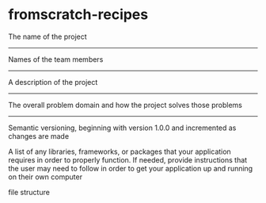 # fromscratch-recipes
The name of the project

***
Names of the team members

***
A description of the project

***
The overall problem domain and how the project solves those problems

***
Semantic versioning, beginning with version 1.0.0 and incremented as changes are made


A list of any libraries, frameworks, or packages that your application requires in order to properly function. If needed, provide instructions that the user may need to follow in order to get your application up and running on their own computer



file structure